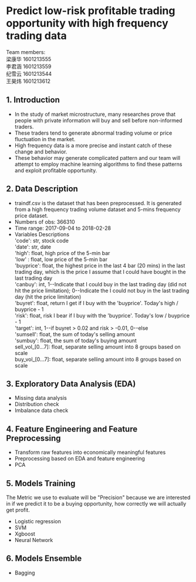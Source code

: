 # Predict low-risk profitable trading opportunity with high frequency trading data
Team members: <br />
梁康华 1601213555<br />
李君涵 1601213559<br />
纪雪云 1601213544<br />
王昊炜 1601213612
## 1. Introduction
* In the study of market microstructure, many researches prove that people with private information will buy and sell before non-informed traders.
* These traders tend to generate abnormal trading volume or price fluctuation in the market.
* High frequency data is a more precise and instant catch of these change and behavior.
* These behavior may generate complicated pattern and our team will attempt to employ machine learning algorithms to find these patterns and exploit profitable opportunity.

## 2. Data Description
* traindf.csv is the dataset that has been preprocessed. It is generated from a high frequency trading volume dataset and 5-mins frequency price dataset.
* Numbers of obs: 366310
* Time range: 2017-09-04 to 2018-02-28
* Variables Descriptions<br />
'code': str, stock code<br />
'date': str, date<br />
'high': float, high price of the 5-min bar<br />
'low' : float, low price of the 5-min bar<br />
'buyprice': float, the highest price in the last 4 bar (20 mins) in the last trading day, which is the price I assume that I could have bought in the last trading day<br />
'canbuy': int, 1--Indicate that I could buy in the last trading day (did not hit the price limitation); 0--Indicate the I could not buy in the last trading day (hit the price limitation)<br />
'buyret': float, return I get if I buy with the 'buyprice'. Today's high / buyprice - 1<br />
'risk': float, risk I bear if I buy with the 'buyprice'. Today's low / buyprice - 1<br />
'target': int, 1--if buyret > 0.02 and risk > -0.01, 0--else<br />
'sumsell': float, the sum of today's selling amount<br />
'sumbuy': float, the sum of today's buying amount<br />
sell_vol_[0...7]: float, separate selling amount into 8 groups based on scale<br />
buy_vol_[0...7]: float, separate selling amount into 8 groups based on scale<br />

## 3. Exploratory Data Analysis (EDA)
* Missing data analysis
* Distribution check
* Imbalance data check

## 4. Feature Engineering and Feature Preprocessing
* Transform raw features into economically meaningful features
* Preprocessing based on EDA and feature engineering
* PCA

## 5. Models Training
The Metric we use to evaluate will be "Precision" because we are interested in if we predict it to be a buying opportunity, how correctly we will actually get profit.
* Logistic regression
* SVM
* Xgboost
* Neural Network

## 6. Models Ensemble
* Bagging
